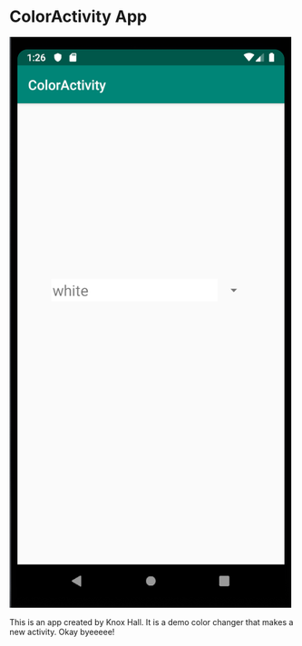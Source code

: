 # ColorActivity App
![Screenshot](colorscreen.PNG)

This is an app created by Knox Hall.  It is a demo color changer that makes a new activity. Okay byeeeee!
